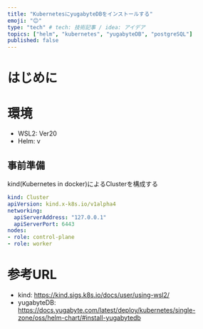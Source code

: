 ```yaml
---
title: "KubernetesにyugabyteDBをインストールする"
emoji: "😊"
type: "tech" # tech: 技術記事 / idea: アイデア
topics: ["helm", "kubernetes", "yugabyteDB", "postgreSQL"]
published: false
---
```


# はじめに

# 環境
- WSL2: Ver20
- Helm: v
## 事前準備
kind(Kubernetes in docker)によるClusterを構成する
```yaml:cluster-config.yaml
kind: Cluster
apiVersion: kind.x-k8s.io/v1alpha4
networking:
  apiServerAddress: "127.0.0.1"
  apiServerPort: 6443
nodes:
- role: control-plane
- role: worker
```

##

# 参考URL
- kind: https://kind.sigs.k8s.io/docs/user/using-wsl2/
- yugabyteDB: https://docs.yugabyte.com/latest/deploy/kubernetes/single-zone/oss/helm-chart/#install-yugabytedb